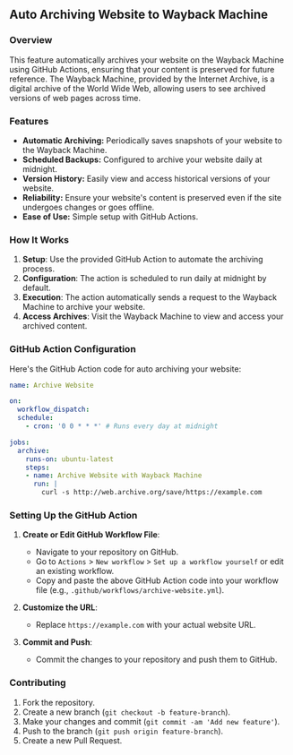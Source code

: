 ## Auto Archiving Website to Wayback Machine

### Overview

This feature automatically archives your website on the Wayback Machine using GitHub Actions, ensuring that your content is preserved for future reference. The Wayback Machine, provided by the Internet Archive, is a digital archive of the World Wide Web, allowing users to see archived versions of web pages across time.

### Features

- **Automatic Archiving:** Periodically saves snapshots of your website to the Wayback Machine.
- **Scheduled Backups:** Configured to archive your website daily at midnight.
- **Version History:** Easily view and access historical versions of your website.
- **Reliability:** Ensure your website's content is preserved even if the site undergoes changes or goes offline.
- **Ease of Use:** Simple setup with GitHub Actions.

### How It Works

1. **Setup**: Use the provided GitHub Action to automate the archiving process.
2. **Configuration**: The action is scheduled to run daily at midnight by default.
3. **Execution**: The action automatically sends a request to the Wayback Machine to archive your website.
4. **Access Archives**: Visit the Wayback Machine to view and access your archived content.

### GitHub Action Configuration

Here's the GitHub Action code for auto archiving your website:

```yaml
name: Archive Website

on:
  workflow_dispatch:
  schedule:
    - cron: '0 0 * * *' # Runs every day at midnight

jobs:
  archive:
    runs-on: ubuntu-latest
    steps:
    - name: Archive Website with Wayback Machine
      run: |
        curl -s http://web.archive.org/save/https://example.com
```

### Setting Up the GitHub Action

1. **Create or Edit GitHub Workflow File**:
   - Navigate to your repository on GitHub.
   - Go to `Actions` > `New workflow` > `Set up a workflow yourself` or edit an existing workflow.
   - Copy and paste the above GitHub Action code into your workflow file (e.g., `.github/workflows/archive-website.yml`).

2. **Customize the URL**:
   - Replace `https://example.com` with your actual website URL.

3. **Commit and Push**:
   - Commit the changes to your repository and push them to GitHub.

### Contributing

1. Fork the repository.
2. Create a new branch (`git checkout -b feature-branch`).
3. Make your changes and commit (`git commit -am 'Add new feature'`).
4. Push to the branch (`git push origin feature-branch`).
5. Create a new Pull Request.

